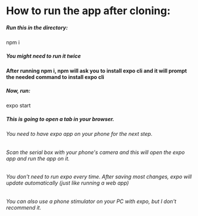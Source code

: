 # How to run the app after cloning:
##### Run this in the directory: 
npm i
##### You might need to run it twice

#### After running npm i, npm will ask you to install expo cli and it will prompt the needed command to install expo cli
##### Now, run: 
expo start
##### This is going to open a tab in your browser.

###### You need to have expo app on your phone for the next step.
###### Scan the serial box with your phone's camera and this will open the expo app and run the app on it.
###### You don't need to run expo every time. After saving most changes, expo will update automatically (just like running a web app)
###### You can also use a phone stimulator on your PC with expo, but I don't recommend it.
